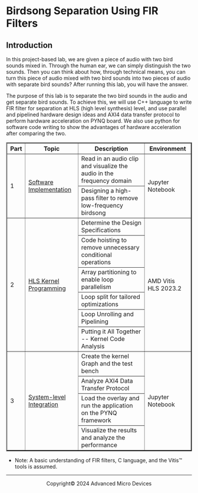 # Birdsong Separation Using FIR Filters

## Introduction

In this project-based lab, we are given a piece of audio with two bird sounds mixed in. Through the human ear, we can simply distinguish the two sounds. Then you can think about how, through technical means, you can turn this piece of audio mixed with two bird sounds into two pieces of audio with separate bird sounds? After running this lab, you will have the answer.

The purpose of this lab is to separate the two bird sounds in the audio and get separate bird sounds. To achieve this, we will use C++ language to write FIR filter for separation at HLS (high level synthesis) level, and use parallel and pipelined hardware design ideas and AXI4 data transfer protocol to perform hardware acceleration on PYNQ board. We also use python for software code writing to show the advantages of hardware acceleration after comparing the two.

<table border="2">
<thead>
  <tr>
    <th>Part</th>
    <th>Topic</th>
    <th>Description</th>
    <th>Environment</th>
  </tr>
</thead>
<tbody>
  <tr>
    <td rowspan="2">1</td>
    <td rowspan="2"><a href="https://github.com/Xilinx/xup_high_level_synthesis_design_flow/blob/main/source/fir/notebook/fir_part1.ipynb">Software Implementation</a></td>
    <td>Read in an audio clip and visualize the audio in the frequency domain</td>
    <td rowspan="2">Jupyter Notebook</td>
  </tr>
  <tr>
    <td>Designing a high-pass filter to remove low-frequency birdsong</td>
  </tr>
  <tr>
    <td rowspan="6">2</td>
    <td rowspan="6"><a href="https://github.com/Xilinx/xup_high_level_synthesis_design_flow/blob/main/source/fir/notebook/fir_part2.ipynb">HLS Kernel Programming</a></td>
    <td>Determine the Design Specifications</td>
    <td rowspan="6">AMD Vitis HLS 2023.2</td>
  </tr>
  <tr>
    <td>Code hoisting to remove unnecessary conditional operations</td>
  </tr>
  <tr>
    <td>Array partitioning to enable loop parallelism</td>
  </tr>
  <tr>
    <td>Loop split for tailored optimizations</td>
  </tr>
  <tr>
    <td>Loop Unrolling and Pipelining</td>
  </tr>
    <tr>
    <td>Putting it All Together -- Kernel Code Analysis</td>
  </tr>
  <tr>
    <td rowspan="4">3</td>
    <td rowspan="4"><a href="https://github.com/Xilinx/xup_high_level_synthesis_design_flow/blob/main/source/fir/notebook/fir_part3.ipynb">System-level Integration</a></td>
    <td>Create the kernel Graph and the test bench</td>
    <td rowspan="4">Jupyter Notebook</td>
  </tr>
  <tr>
    <td>Analyze AXI4 Data Transfer Protocol</td>
  </tr>
    <tr>
    <td>Load the overlay and run the application on the PYNQ framework</td>
  </tr>
  <tr>
    <td>Visualize the results and analyze the performance</td>
  </tr>
</tbody>
</table>

- Note: A basic understanding of FIR filters, C language, and the Vitis™ tools is assumed.

---

<p align="center">Copyright© 2024 Advanced Micro Devices</p>

